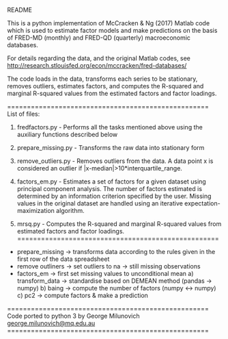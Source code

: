 README

This is a python implementation of McCracken & Ng (2017) Matlab code which is used to
estimate factor models and make predictions on the basis of FRED-MD (monthly)
and FRED-QD (quarterly) macroeconomic databases.

For details regarding the data, and the original Matlab codes, see
http://research.stlouisfed.org/econ/mccracken/fred-databases/

The code loads in the data, transforms each series to be stationary,
removes outliers, estimates factors, and computes the R-squared and
marginal R-squared values from the estimated factors and factor loadings.

=================================================== <br/>
List of files:

1. fredfactors.py - Performs all the tasks mentioned above using the auxiliary functions described below

2. prepare_missing.py - Transforms the raw data into stationary form

3. remove_outliers.py - Removes outliers from the data. A data point x is considered an outlier if |x-median|>10*interquartile_range.

4. factors_em.py - Estimates a set of factors for a given dataset using principal component analysis.
    The number of factors estimated is determined by an information criterion specified by the user.
    Missing values in the original dataset are handled using an iterative
    expectation-maximization algorithm.

5. mrsq.py - Computes the R-squared and marginal R-squared values from estimated factors and factor loadings.
=================================================== <br/>

* prepare_missing -> transforms data according to the rules given in the first row of the data spreadsheet
* remove outliners -> set outliers to na -> still missing observations
* factors_em
    -> first set missing values to unconditional mean
        a) transform_data -> standardise based on DEMEAN method (pandas -> numpy)
        b) baing -> compute the number of factors (numpy <-> numpy)
        c) pc2 -> compute factors & make a prediction

=================================================== <br/>
Code ported to python 3 by George Milunovich <br/> 
george.milunovich@mq.edu.au <br/>
=================================================== <br/>